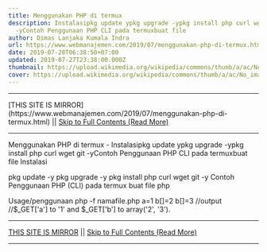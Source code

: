```yaml
---
title: Menggunakan PHP di termux
description: Instalasipkg update ypkg upgrade -ypkg install php curl wget git
  -yContoh Penggunaan PHP CLI pada termuxbuat file
author: Dimas Lanjaka Kumala Indra
url: https://www.webmanajemen.com/2019/07/menggunakan-php-di-termux.html
date: 2019-07-28T06:38:50+07:00
updated: 2019-07-27T23:38:00.000Z
thumbnail: https://upload.wikimedia.org/wikipedia/commons/thumb/a/ac/No_image_available.svg/2048px-No_image_available.svg.png
cover: https://upload.wikimedia.org/wikipedia/commons/thumb/a/ac/No_image_available.svg/2048px-No_image_available.svg.png
---
```


<hr/> [THIS SITE IS MIRROR](https://www.webmanajemen.com/2019/07/menggunakan-php-di-termux.html) || <a href="https://www.webmanajemen.com/2019/07/menggunakan-php-di-termux.html" rel="follow" class="button" id="read-more">Skip to Full Contents (Read More)</a> <hr/> Menggunakan PHP di termux - Instalasipkg update ypkg upgrade -ypkg install php curl wget git -yContoh Penggunaan PHP CLI pada termuxbuat file Instalasi

pkg update -y
pkg upgrade -y
pkg install php curl wget git -y
Contoh Penggunaan PHP (CLI) pada termux
buat file php
<?php
parse_str(implode('&', array_slice($argv, 1)), $_GET);
?>
Usage/penggunaan
php -f namafile.php a=1 b[]=2 b[]=3
//output
//$_GET['a'] to '1' and $_GET['b'] to array('2', '3'). <hr/> [THIS SITE IS MIRROR](https://www.webmanajemen.com/2019/07/menggunakan-php-di-termux.html) || <a href="https://www.webmanajemen.com/2019/07/menggunakan-php-di-termux.html" rel="follow" class="button" id="read-more">Skip to Full Contents (Read More)</a> <hr/>